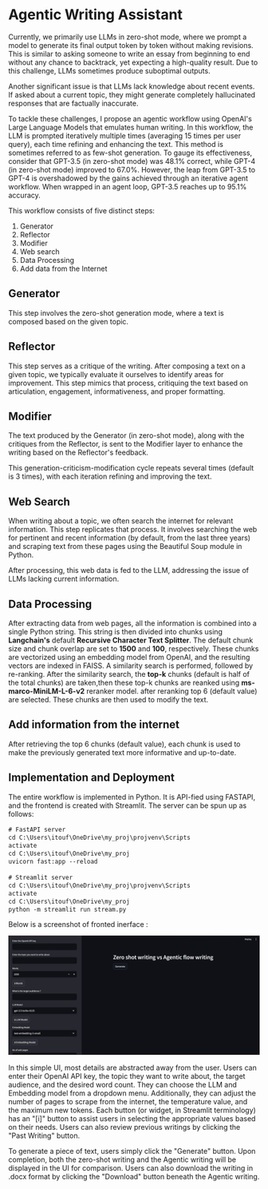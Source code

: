 
# Agentic Writing Assistant

Currently, we primarily use LLMs in zero-shot mode, where we prompt a model to generate its final output token by token without making revisions. This is similar to asking someone to write an essay from beginning to end without any chance to backtrack, yet expecting a high-quality result. Due to this challenge, LLMs sometimes produce suboptimal outputs.

Another significant issue is that LLMs lack knowledge about recent events. If asked about a current topic, they might generate completely hallucinated responses that are factually inaccurate.  

To tackle these challenges, I propose an agentic workflow using OpenAI's Large Language Models that emulates human writing. In this workflow, the LLM is prompted iteratively multiple times (averaging 15 times per user query), each time refining and enhancing the text. This method is sometimes referred to as few-shot generation. To gauge its effectiveness, consider that GPT-3.5 (in zero-shot mode) was 48.1% correct, while GPT-4 (in zero-shot mode) improved to 67.0%. However, the leap from GPT-3.5 to GPT-4 is overshadowed by the gains achieved through an iterative agent workflow. When wrapped in an agent loop, GPT-3.5 reaches up to 95.1% accuracy.

This workflow consists of five distinct steps:  

1. Generator
2. Reflector
3. Modifier
4. Web search
5. Data Processing
6. Add data from the Internet











## Generator

This step involves the zero-shot generation mode, where a text is composed based on the given topic.
## Reflector

This step serves as a critique of the writing. After composing a text on a given topic, we typically evaluate it ourselves to identify areas for improvement. This step mimics that process, critiquing the text based on articulation, engagement, informativeness, and proper formatting.
## Modifier

The text produced by the Generator (in zero-shot mode), along with the critiques from the Reflector, is sent to the Modifier layer to enhance the writing based on the Reflector's feedback.

This generation-criticism-modification cycle repeats several times (default is 3 times), with each iteration refining and improving the text.
## Web Search

When writing about a topic, we often search the internet for relevant information. This step replicates that process. It involves searching the web for pertinent and recent information (by default, from the last three years) and scraping text from these pages using the Beautiful Soup module in Python.

After processing, this web data is fed to the LLM, addressing the issue of LLMs lacking current information.
## Data Processing

After extracting data from web pages, all the information is combined into a single Python string. This string is then divided into chunks using **Langchain's** default **Recursive Character Text Splitter**. The default chunk size and chunk overlap are set to **1500** and **100**, respectively. These chunks are vectorized using an embedding model from OpenAI, and the resulting vectors are indexed in FAISS. A similarity search is performed, followed by re-ranking. After the similarity search, the **top-k** chunks (default is half of the total chunks) are taken,then these top-k chunks are reanked using **ms-marco-MiniLM-L-6-v2** reranker model. after reranking top 6 (default value) are selected. These chunks are then used to modify the text.
## Add information from the internet

After retrieving the top 6 chunks (default value), each chunk is used to make the previously generated text more informative and up-to-date.
## Implementation and Deployment

The entire workflow is implemented in Python. It is API-fied using FASTAPI, and the frontend is created with Streamlit. The server can be spun up as follows:

```
# FastAPI server
cd C:\Users\itouf\OneDrive\my_proj\projvenv\Scripts
activate
cd C:\Users\itouf\OneDrive\my_proj
uvicorn fast:app --reload

# Streamlit server
cd C:\Users\itouf\OneDrive\my_proj\projvenv\Scripts
activate
cd C:\Users\itouf\OneDrive\my_proj
python -m streamlit run stream.py

```
Below is a screenshot of fronted inerface :  

![App Screenshot](https://github.com/itoufik/Agentic-Writing-Assistant/blob/main/Screenshots/frontend.png)

In this simple UI, most details are abstracted away from the user. Users can enter their OpenAI API key, the topic they want to write about, the target audience, and the desired word count. They can choose the LLM and Embedding model from a dropdown menu. Additionally, they can adjust the number of pages to scrape from the internet, the temperature value, and the maximum new tokens. Each button (or widget, in Streamlit terminology) has an "[i]" button to assist users in selecting the appropriate values based on their needs. Users can also review previous writings by clicking the "Past Writing" button.

To generate a piece of text, users simply click the "Generate" button. Upon completion, both the zero-shot writing and the Agentic writing will be displayed in the UI for comparison. Users can also download the writing in .docx format by clicking the "Download" button beneath the Agentic writing.

